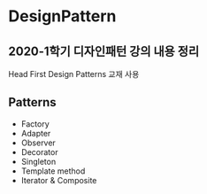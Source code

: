# DesignPattern

## 2020-1학기 디자인패턴 강의 내용 정리
Head First Design Patterns 교재 사용

## Patterns
- Factory
- Adapter
- Observer
- Decorator
- Singleton
- Template method
- Iterator & Composite
